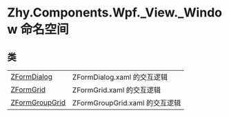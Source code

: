 # Zhy.Components.Wpf._View._Window 命名空间






## 类
<table>
<tr>
<td><a href="T_Zhy_Components_Wpf__View__Window_ZFormDialog.md">ZFormDialog</a></td>
<td>ZFormDialog.xaml 的交互逻辑</td></tr>
<tr>
<td><a href="T_Zhy_Components_Wpf__View__Window_ZFormGrid.md">ZFormGrid</a></td>
<td>ZFormGrid.xaml 的交互逻辑</td></tr>
<tr>
<td><a href="T_Zhy_Components_Wpf__View__Window_ZFormGroupGrid.md">ZFormGroupGrid</a></td>
<td>ZFormGroupGrid.xaml 的交互逻辑</td></tr>
</table>